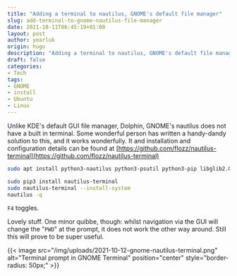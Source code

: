 ```yaml
---
title: "Adding a terminal to nautilus, GNOME's default file manager"
slug: add-terminal-to-gnome-nautilus-file-manager
date: 2021-10-11T06:45:19+01:00
layout: post
author: yearluk
origin: hugo
description: "Adding a terminal to nautilus, GNOME's default file manager."
draft: false
categories:
- Tech
tags:
- GNOME
- install
- Ubuntu
- Linux
---
```


Unlike KDE's default GUI file manager, Dolphin, GNOME's nautilus does not have a built in terminal. Some wonderful person has written a handy-dandy solution to this, and it works wonderfully. It and installation and configuration details can be found at [https://github.com/flozz/nautilus-terminal](https://github.com/flozz/nautilus-terminal)

```bash
sudo apt install python3-nautilus python3-psutil python3-pip libglib2.0-bin dconf-editor

sudo pip3 install nautilus-terminal
sudo nautilus-terminal --install-system
nautilus -q
```

`F4` toggles.

Lovely stuff. One minor quibbe, though: whilst navigation via the GUI will change the "`PWD`" at the prompt, it does not work the other way around. Still this will prove to be super useful. 

{{< image src="/img/uploads/2021-10-12-gnome-nautilus-terminal.png" alt="Terminal prompt in GNOME Terminal" position="center" style="border-radius: 50px;" >}}
